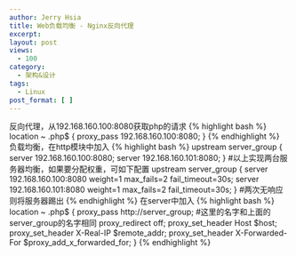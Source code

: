 ```yaml
---
author: Jerry Hsia
title: Web负载均衡 - Nginx反向代理
excerpt:
layout: post
views:
  - 100
category:
  - 架构&设计
tags:
  - Linux
post_format: [ ]
---
```

反向代理，从192.168.160.100:8080获取php的请求
{% highlight bash %}
location ~ \.php$ {
    proxy_pass 192.168.160.100:8080;
}
{% endhighlight %}
负载均衡，在http模块中加入
{% highlight bash %}
upstream server_group {
   server 192.168.160.100:8080;
   server 192.168.160.101:8080;
}
#以上实现两台服务器均衡，如果要分配权重，可如下配置
upstream server_group {
   server 192.168.160.100:8080 weight=1 max_fails=2 fail_timeout=30s;
   server 192.168.160.101:8080 weight=1 max_fails=2 fail_timeout=30s;
}
#两次无响应则将服务器踢出
{% endhighlight %}
在server中加入
{% highlight bash %}
location ~ \.php$ {
    proxy_pass http://server_group; #这里的名字和上面的server_group的名字相同
    proxy_redirect off;
    proxy_set_header Host $host;
    proxy_set_header X-Real-IP $remote_addr;
    proxy_set_header X-Forwarded-For $proxy_add_x_forwarded_for;
}
{% endhighlight %}
